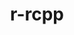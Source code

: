 ---
title: "r-rcpp"
layout: cache
categories: [package, develop-2025-01-19]
meta: {"versions": ["1.0.13"], "compilers": ["gcc@=11.4.0", "gcc@=7.5.0"], "oss": ["ubuntu18.04", "ubuntu22.04"], "platforms": ["linux"], "targets": ["x86_64_v3"], "stacks": ["build_systems", "hep", "root"], "num_specs": 2, "num_specs_by_stack": {"root": 2, "build_systems": 1, "hep": 1}}
spec_details: [{"hash": "u27ftjzdbbstiplw7ryayqvx2lbm73fk", "compiler": "gcc@=7.5.0", "versions": ["1.0.13"], "os": "ubuntu18.04", "platform": "linux", "target": "x86_64_v3", "variants": ["build_system=generic"], "stacks": ["root", "build_systems"], "size": "-", "tarball": "https://binaries.spack.io/develop-2025-01-19/build_cache/linux-ubuntu18.04-x86_64_v3/gcc-7.5.0/r-rcpp-1.0.13/linux-ubuntu18.04-x86_64_v3-gcc-7.5.0-r-rcpp-1.0.13-u27ftjzdbbstiplw7ryayqvx2lbm73fk.spack"}, {"hash": "humb4gdycm6l6croernfxkuylggxcypy", "compiler": "gcc@=11.4.0", "versions": ["1.0.13"], "os": "ubuntu22.04", "platform": "linux", "target": "x86_64_v3", "variants": ["build_system=generic"], "stacks": ["root", "hep"], "size": "-", "tarball": "https://binaries.spack.io/develop-2025-01-19/build_cache/linux-ubuntu22.04-x86_64_v3/gcc-11.4.0/r-rcpp-1.0.13/linux-ubuntu22.04-x86_64_v3-gcc-11.4.0-r-rcpp-1.0.13-humb4gdycm6l6croernfxkuylggxcypy.spack"}]
---
